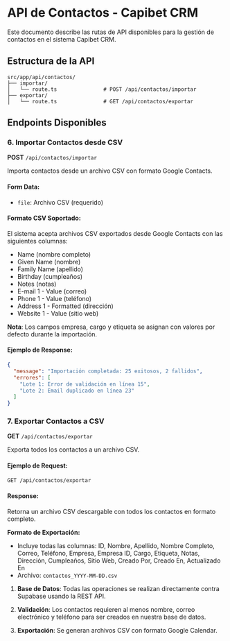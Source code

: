 # API de Contactos - Capibet CRM

Este documento describe las rutas de API disponibles para la gestión de contactos en el sistema Capibet CRM.

## Estructura de la API

```
src/app/api/contactos/
├── importar/
│   └── route.ts               # POST /api/contactos/importar
├── exportar/
│   └── route.ts               # GET /api/contactos/exportar
```

## Endpoints Disponibles
### 6. Importar Contactos desde CSV

**POST** `/api/contactos/importar`

Importa contactos desde un archivo CSV con formato Google Contacts.

#### Form Data:
- `file`: Archivo CSV (requerido)

#### Formato CSV Soportado:
El sistema acepta archivos CSV exportados desde Google Contacts con las siguientes columnas:
- Name (nombre completo)
- Given Name (nombre)
- Family Name (apellido)
- Birthday (cumpleaños)
- Notes (notas)
- E-mail 1 - Value (correo)
- Phone 1 - Value (teléfono)
- Address 1 - Formatted (dirección)
- Website 1 - Value (sitio web)

**Nota**: Los campos empresa, cargo y etiqueta se asignan con valores por defecto durante la importación.

#### Ejemplo de Response:
```json
{
  "message": "Importación completada: 25 exitosos, 2 fallidos",
  "errores": [
    "Lote 1: Error de validación en línea 15",
    "Lote 2: Email duplicado en línea 23"
  ]
}
```

### 7. Exportar Contactos a CSV

**GET** `/api/contactos/exportar`

Exporta todos los contactos a un archivo CSV.

#### Ejemplo de Request:
```bash
GET /api/contactos/exportar
```

#### Response:
Retorna un archivo CSV descargable con todos los contactos en formato completo.

**Formato de Exportación:**
- Incluye todas las columnas: ID, Nombre, Apellido, Nombre Completo, Correo, Teléfono, Empresa, Empresa ID, Cargo, Etiqueta, Notas, Dirección, Cumpleaños, Sitio Web, Creado Por, Creado En, Actualizado En
- Archivo: `contactos_YYYY-MM-DD.csv`

1. **Base de Datos**: Todas las operaciones se realizan directamente contra Supabase usando la REST API.

2. **Validación**: Los contactos requieren al menos nombre, correo electrónico y teléfono para ser creados en nuestra base de datos.

4. **Exportación**: Se generan archivos CSV con formato Google Calendar.